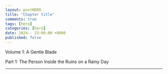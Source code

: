 ```yaml
---
layout: postHERO
title: "Chapter title"
comments: true
tags: [hero]
categories: [hero]
date: 2024-- 23:00:00 +0800
published: false
---
```


Volume 1: A Gentle Blade

Part 1: The Person Inside the Ruins on a Rainy Day

---

<br/>

